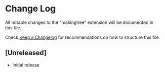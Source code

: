 # Change Log

All notable changes to the "makingtree" extension will be documented in this file.

Check [Keep a Changelog](http://keepachangelog.com/) for recommendations on how to structure this file.

## [Unreleased]

- Initial release